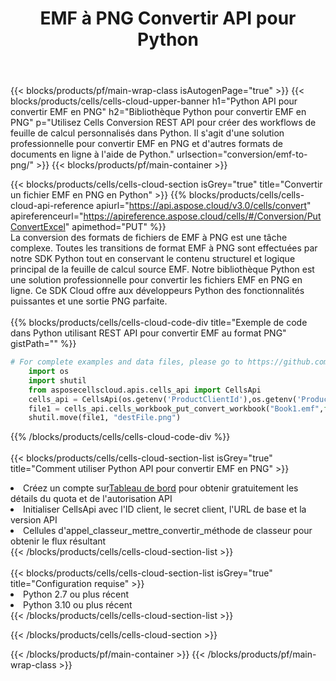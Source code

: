 ﻿---
title:  EMF à PNG Convertir API pour Python
description:  API Cloud et SDK pour Microsoft Excel et OpenOffice Calc. Convertir une feuille de calcul en un autre format de fichier.
url: /fr/python/conversion/emf-to-png/
---
{{< blocks/products/pf/main-wrap-class isAutogenPage="true" >}}
{{< blocks/products/cells/cells-cloud-upper-banner h1="Python API pour convertir EMF en PNG" h2="Bibliothèque Python pour convertir EMF en PNG" p="Utilisez Cells Conversion REST API pour créer des workflows de feuille de calcul personnalisés dans Python. Il s\'agit d\'une solution professionnelle pour convertir EMF en PNG et d\'autres formats de documents en ligne à l\'aide de Python." urlsection="conversion/emf-to-png/" >}}
{{< blocks/products/pf/main-container >}}

{{< blocks/products/cells/cells-cloud-section isGrey="true" title="Convertir un fichier EMF en PNG en Python" >}}
{{% blocks/products/cells/cells-cloud-api-reference apiurl="https://api.aspose.cloud/v3.0/cells/convert" apireferenceurl="https://apireference.aspose.cloud/cells/#/Conversion/PutConvertExcel" apimethod="PUT" %}}
<br/>
La conversion des formats de fichiers de EMF à PNG est une tâche complexe. Toutes les transitions de format EMF à PNG sont effectuées par notre SDK Python tout en conservant le contenu structurel et logique principal de la feuille de calcul source EMF. Notre bibliothèque Python est une solution professionnelle pour convertir les fichiers EMF en PNG en ligne. Ce SDK Cloud offre aux développeurs Python des fonctionnalités puissantes et une sortie PNG parfaite.
<br/>
<br/>
{{% blocks/products/cells/cells-cloud-code-div title="Exemple de code dans Python utilisant REST API pour convertir EMF au format PNG" gistPath="" %}}
 
```python
# For complete examples and data files, please go to https://github.com/aspose-cells-cloud/aspose-cells-cloud-python/
    import os
    import shutil
    from asposecellscloud.apis.cells_api import CellsApi
    cells_api = CellsApi(os.getenv('ProductClientId'),os.getenv('ProductClientSecret'))
    file1 = cells_api.cells_workbook_put_convert_workbook("Book1.emf",format="png")
    shutil.move(file1, "destFile.png")     
```
 
{{% /blocks/products/cells/cells-cloud-code-div %}}
<br/>
<br/>
{{< blocks/products/cells/cells-cloud-section-list isGrey="true" title="Comment utiliser Python API pour convertir EMF en PNG" >}}
<li> Créez un compte sur<a href="https://dashboard.aspose.cloud/">Tableau de bord</a> pour obtenir gratuitement les détails du quota et de l'autorisation API</li>
<li>Initialiser CellsApi avec l'ID client, le secret client, l'URL de base et la version API</li>
<li>Cellules d'appel_classeur_mettre_convertir_méthode de classeur pour obtenir le flux résultant</li>
{{< /blocks/products/cells/cells-cloud-section-list >}}
<br/>
<br/>
{{< blocks/products/cells/cells-cloud-section-list isGrey="true" title="Configuration requise" >}}
<li>Python 2.7 ou plus récent</li>
<li>Python 3.10 ou plus récent</li>
{{< /blocks/products/cells/cells-cloud-section-list >}}

{{< /blocks/products/cells/cells-cloud-section >}}

{{< /blocks/products/pf/main-container >}}
{{< /blocks/products/pf/main-wrap-class >}}
